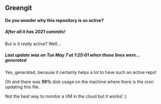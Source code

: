 ## Greengit

#### Do you wonder why this repository is so active?

##### After all it has 2021 commits!

But is it *really* active? Well...

##### Last update was on Tue May 7 at 1:25:01 when those lines were... generated

Yes, generated, because it certainly helps a lot to have such an active repo!

Oh and there was **59%** disk usage on the machine
where there is the cron updating this file.

Not the best way to monitor a VM in the cloud but it works! :)

